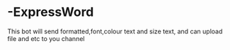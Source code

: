 # -ExpressWord
This bot will send formatted,font,colour text and size text, and can upload file and etc  to you channel
